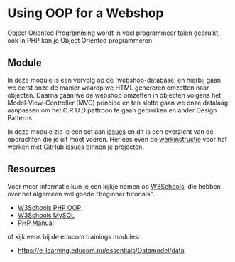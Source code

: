 # Using OOP for a Webshop

Object Oriented Programming wordt in veel programmeer talen gebruikt, ook in PHP kan je Object Oriented programmeren.

## Module
In deze module is een vervolg op de 'webshop-database' en hierbij gaan we eerst onze de manier waarop we HTML genereren omzetten naar objecten. Daarna gaan we de webshop omzetten in objecten volgens het Model-View-Controller (MVC) principe en ten slotte gaan we onze datalaag aanpassen om het C.R.U.D pattroon te gaan gebruiken en ander Design Patterns.

In deze module zie je een set aan [issues](../../issues) en dit is een overzicht van de opdrachten die je uit moet voeren. Herlees even de [werkinstructie](https://e-learning.educom.nu/algemeen/ProjectStructure/repository) voor het werken met GitHub issues binnen je projecten.

## Resources
Voor meer informatie kun je een kijkje nemen op [W3Schools](https://www.w3schools.com/), die hebben over het algemeen wel goede "beginner tutorials". 
* [W3Schools PHP OOP](https://www.w3schools.com/php/php_oop_what_is.asp)
* [W3Schools MySQL](https://www.w3schools.com/mysql/)
* [PHP Manual](http://www.php.net/manual/en/)

of kijk eens bij de educom trainings modules: 
* https://e-learning.educom.nu/essentials/Datamodel/data
